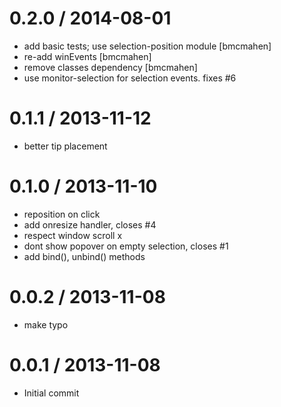 
0.2.0 / 2014-08-01
==================

 * add basic tests; use selection-position module [bmcmahen]
 * re-add winEvents [bmcmahen]
 * remove classes dependency [bmcmahen]
 * use monitor-selection for selection events. fixes #6

0.1.1 / 2013-11-12
==================

 * better tip placement

0.1.0 / 2013-11-10
==================

 * reposition on click
 * add onresize handler, closes #4
 * respect window scroll x
 * dont show popover on empty selection, closes #1
 * add bind(), unbind() methods

0.0.2 / 2013-11-08
==================

 * make typo

0.0.1 / 2013-11-08
==================

 * Initial commit
